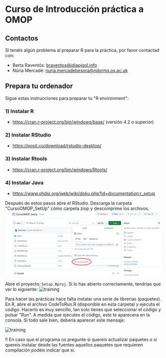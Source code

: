 # Curso de Introducción práctica a OMOP


## Contactos

Si tenéis algún problema al preparar R para la práctica, por favor contactad con:
- Berta Raventós: braventos@idiapjgol.info
- Núria Mercadé: nuria.mercadebesora@ndorms.ox.ac.uk 

## Prepara tu ordenador

Sigue estas instrucciones para preparar tu "R environment":  

### 1) Instalar R
-	https://cran.r-project.org/bin/windows/base/ (versión 4.2 o superior)

### 2) Instalar RStudio
-	https://posit.co/download/rstudio-desktop/

### 3) Instalar Rtools
-	https://cran.r-project.org/bin/windows/Rtools/

### 4) Instalar Java 
- https://www.ohdsi.org/web/wiki/doku.php?id=documentation:r_setup

Después de estos pasos abre el RStudio. Descarga la carpeta "CursoOMOP_SetUp" cómo carpeta ziop y descomprime los archivos.
![training](https://github.com/rwepi-idiapjgol/CursoOMOP_SetUp/blob/main/Otros/download_repo.png)


Abre el proyecto: `Setup.Rproj`. Si lo has abierto correctamente, tendrías que ver lo siguiente:
![training]([https://github.com/rwepi-idiapjgol/CursoOMOP_SetUp/blob/main/Otros/set_up_Rproj.png])


Para hacer las prácticas hace falta instalar una serie de librerias (paquetes). En R, abre el archivo CodeToRun.R (disponible en esta carpeta) y ejecuta el código. Hacerlo es muy sencillo, tan solo tienes que seleccionar el código y pulsar "Run". A medida que ejecutes el código, este te aparecera en la consola. Si todo sale bien, debería aparecer este mensaje:

![training]([https://github.com/rwepi-idiapjgol/CursoOMOP_SetUp/blob/main/Otros/set_up_run_check.png])


!! En caso que el programa os pregunte si quereis actualizar paquetes o si quereis instalar desde las fuentes aquellos paquetes que requieren compilación podéis indicar que si. 
